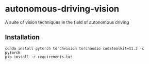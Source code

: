 # autonomous-driving-vision
A suite of vision techniques in the field of autonomous driving


## Installation

```
conda install pytorch torchvision torchaudio cudatoolkit=11.3 -c pytorch
pip install -r requirements.txt
```